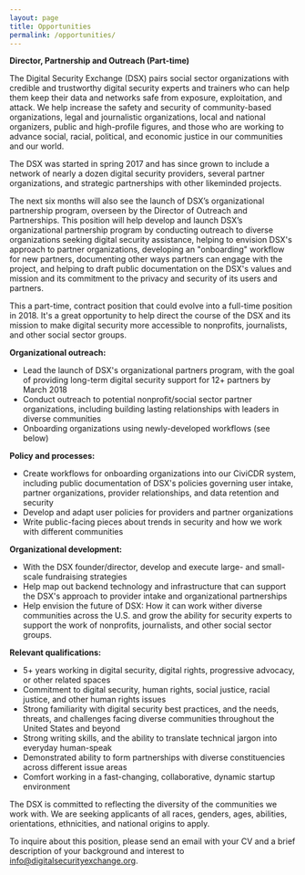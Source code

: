 ```yaml
---
layout: page
title: Opportunities
permalink: /opportunities/
---
```


**Director, Partnership and Outreach (Part-time)**

The Digital Security Exchange (DSX) pairs social sector organizations with credible and trustworthy digital security experts and trainers who can help them keep their data and networks safe from exposure, exploitation, and attack. We help increase the safety and security of community-based organizations, legal and journalistic organizations, local and national organizers, public and high-profile figures, and those who are working to advance social, racial, political, and economic justice in our communities and our world.

The DSX was started in spring 2017 and has since grown to include a network of nearly a dozen digital security providers, several partner organizations, and strategic partnerships with other likeminded projects.

The next six months will also see the launch of DSX’s organizational partnership program, overseen by the Director of Outreach and Partnerships. This position will help develop and launch DSX’s organizational partnership program by conducting outreach to diverse organizations seeking digital security assistance, helping to envision DSX's approach to partner organizations, developing an "onboarding" workflow for new partners, documenting other ways partners can engage with the project, and helping to draft public documentation on the DSX's values and mission and its commitment to the privacy and security of its users and partners.

This a part-time, contract position that could evolve into a full-time position in 2018. It's a great opportunity to help direct the course of the DSX and its mission to make digital security more accessible to nonprofits, journalists, and other social sector groups.

**Organizational outreach:**

* Lead the launch of DSX's organizational partners program, with the goal of providing long-term digital security support for 12+ partners by March 2018
* Conduct outreach to potential nonprofit/social sector partner organizations, including building lasting relationships with leaders in diverse communities
* Onboarding organizations using newly-developed workflows (see below)

**Policy and processes:**

* Create workflows for onboarding organizations into our CiviCDR system, including public documentation of DSX's policies governing user intake, partner organizations, provider relationships, and data retention and security
* Develop and adapt user policies for providers and partner organizations
* Write public-facing pieces about trends in security and how we work with different communities

**Organizational development:**

* With the DSX founder/director, develop and execute large- and small-scale fundraising strategies
* Help map out backend technology and infrastructure that can support the DSX's approach to provider intake and organizational partnerships
* Help envision the future of DSX: How it can work wither diverse communities across the U.S. and grow the ability for security experts to support the work of nonprofits, journalists, and other social sector groups.

**Relevant qualifications:**

* 5+ years working in digital security, digital rights, progressive advocacy, or other related spaces
* Commitment to digital security, human rights, social justice, racial justice, and other human rights issues
* Strong familiarity with digital security best practices, and the needs, threats, and challenges facing diverse communities throughout the United States and beyond
* Strong writing skills, and the ability to translate technical jargon into everyday human-speak
* Demonstrated ability to form partnerships with diverse constituencies across different issue areas
* Comfort working in a fast-changing, collaborative, dynamic startup environment

The DSX is committed to reflecting the diversity of the communities we work with. We are seeking applicants of all races, genders, ages, abilities, orientations, ethnicities, and national origins to apply.

To inquire about this position, please send an email with your CV and a brief description of your background and interest to <a href="mailto:info@digitalsecurityexchange.org">info@digitalsecurityexchange.org</a>.
